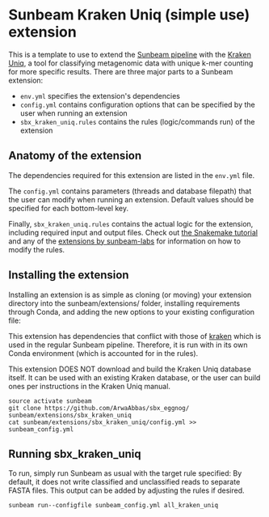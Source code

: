 # Sunbeam Kraken Uniq (simple use) extension 

This is a template to use to extend the [Sunbeam pipeline](https://github.com/sunbeam-labs/sunbeam) with the [Kraken Uniq](https://github.com/fbreitwieser/krakenuniq), a tool for classifying metagenomic data with unique k-mer counting for more specific results. There are three major parts to a Sunbeam extension: 

 - `env.yml` specifies the extension's dependencies
 - `config.yml` contains configuration options that can be specified by the user when running an extension
 - `sbx_kraken_uniq.rules` contains the rules (logic/commands run) of the extension
 
## Anatomy of the extension

The dependencies required for this extension are listed in the `env.yml` file.

The `config.yml` contains parameters (threads and database filepath) that the user can modify when running an extension. Default values should be specified for each bottom-level key.

Finally, `sbx_kraken_uniq.rules` contains the actual logic for the extension, including required input and output files. Check out [the Snakemake tutorial](http://snakemake.readthedocs.io/en/stable/tutorial/basics.html) and any of the [extensions by sunbeam-labs](https://github.com/sunbeam-labs) for information on how to modify the rules.

## Installing the extension

Installing an extension is as simple as cloning (or moving) your extension directory into the sunbeam/extensions/ folder, installing requirements through Conda, and adding the new options to your existing configuration file: 

This extension has dependencies that conflict with those of [kraken](http://ccb.jhu.edu/software/kraken/) which is used in the regular Sunbeam pipeline. Therefore, it is run with in its own Conda environment (which is accounted for in the rules).

This extension DOES NOT download and build the Kraken Uniq database itself. It can be used with an existing Kraken database, or the user can build ones per instructions in the Kraken Uniq manual.

    source activate sunbeam 
    git clone https://github.com/ArwaAbbas/sbx_eggnog/ sunbeam/extensions/sbx_kraken_uniq
    cat sunbeam/extensions/sbx_kraken_uniq/config.yml >> sunbeam_config.yml

## Running sbx_kraken_uniq

To run, simply run Sunbeam as usual with the target rule specified:
By default, it does not write classified and unclassified reads to separate FASTA files. This output can be added by adjusting the rules if desired.

    sunbeam run--configfile sunbeam_config.yml all_kraken_uniq
    
